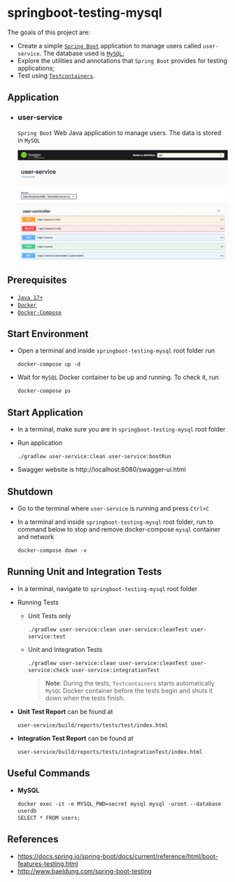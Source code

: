 # springboot-testing-mysql

The goals of this project are:
- Create a simple [`Spring Boot`](https://docs.spring.io/spring-boot/docs/current/reference/htmlsingle/) application to manage users called `user-service`. The database used is [`MySQL`](https://www.mysql.com);
- Explore the utilities and annotations that `Spring Boot` provides for testing applications;
- Test using [`Testcontainers`](https://www.testcontainers.org/).

## Application

- ### user-service

  `Spring Boot` Web Java application to manage users. The data is stored in `MySQL`
  
  ![user-service-swagger](documentation/user-service-swagger.jpeg)

## Prerequisites

- [`Java 17+`](https://www.oracle.com/java/technologies/downloads/#java17)
- [`Docker`](https://www.docker.com/)
- [`Docker-Compose`](https://docs.docker.com/compose/install/)

## Start Environment

- Open a terminal and inside `springboot-testing-mysql` root folder run
  ```
  docker-compose up -d
  ```

- Wait for `MySQL` Docker container to be up and running. To check it, run
  ```
  docker-compose ps
  ```

## Start Application

- In a terminal, make sure you are in `springboot-testing-mysql` root folder

- Run application
  ```
  ./gradlew user-service:clean user-service:bootRun
  ```

- Swagger website is http://localhost:8080/swagger-ui.html

## Shutdown

- Go to the terminal where `user-service` is running and press `Ctrl+C`

- In a terminal and inside `springboot-testing-mysql` root folder, run to command below to stop and remove docker-compose `mysql` container and network
  ```
  docker-compose down -v
  ```

## Running Unit and Integration Tests

- In a terminal, navigate to `springboot-testing-mysql` root folder

- Running Tests

  - Unit Tests only
    ```
    ./gradlew user-service:clean user-service:cleanTest user-service:test
    ```

  - Unit and Integration Tests
    ```
    ./gradlew user-service:clean user-service:cleanTest user-service:check user-service:integrationTest
    ```
    > **Note**: During the tests, `Testcontainers` starts automatically `MySQL` Docker container before the tests begin and shuts it down when the tests finish.

- **Unit Test Report** can be found at
  ```
  user-service/build/reports/tests/test/index.html
  ```

- **Integration Test Report** can be found at
  ```
  user-service/build/reports/tests/integrationTest/index.html
  ```

## Useful Commands

- **MySQL**
  ```
  docker exec -it -e MYSQL_PWD=secret mysql mysql -uroot --database userdb
  SELECT * FROM users;
  ```

## References

- https://docs.spring.io/spring-boot/docs/current/reference/html/boot-features-testing.html
- http://www.baeldung.com/spring-boot-testing
